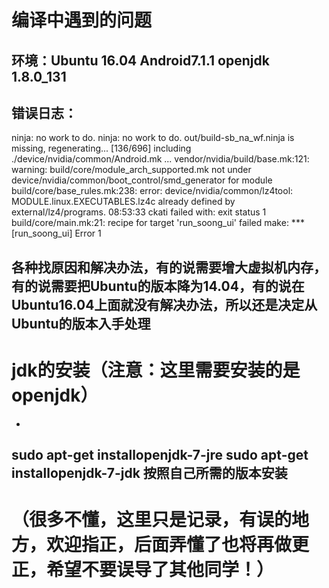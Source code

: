 # 编译中遇到的问题
## 环境：Ubuntu 16.04  Android7.1.1   openjdk 1.8.0_131

错误日志：
-
ninja: no work to do.
ninja: no work to do.
out/build-sb_na_wf.ninja is missing, regenerating...
[136/696] including ./device/nvidia/common/Android.mk ...
vendor/nvidia/build/base.mk:121: warning: build/core/module_arch_supported.mk not under device/nvidia/common/boot_control/smd_generator for module 
build/core/base_rules.mk:238: error: device/nvidia/common/lz4tool: MODULE.linux.EXECUTABLES.lz4c already defined by external/lz4/programs.
08:53:33 ckati failed with: exit status 1
build/core/main.mk:21: recipe for target 'run_soong_ui' failed
make: *** [run_soong_ui] Error 1

各种找原因和解决办法，有的说需要增大虚拟机内存，有的说需要把Ubuntu的版本降为14.04，有的说在Ubuntu16.04上面就没有解决办法，所以还是决定从Ubuntu的版本入手处理
-


# jdk的安装（注意：这里需要安装的是openjdk）
-
sudo apt-get installopenjdk-7-jre
sudo apt-get installopenjdk-7-jdk
按照自己所需的版本安装
-
# （很多不懂，这里只是记录，有误的地方，欢迎指正，后面弄懂了也将再做更正，希望不要误导了其他同学！）

